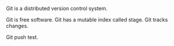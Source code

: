 Git is a distributed version control system.

Git is free software.
Git has a mutable index called stage.
Git tracks changes.

Git push test.
